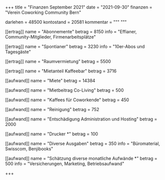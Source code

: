 +++
title = "Finanzen September 2021"
date = "2021-09-30"
finanzen = "Verein Coworking Community Bern"

darlehen = 48500
kontostand = 20581
kommentar = """
"""

[[ertrag]]
name = "Abonnemente"
betrag = 8150
info = "Effianer, Community-Mitglieder, Firmenarbeitsplätze"

[[ertrag]]
name = "Spontianer"
betrag = 3230
info = "10er-Abos und Tagesgäste"

[[ertrag]]
name = "Raumvermietung"
betrag = 5500

[[ertrag]]
name = "Mietanteil Kaffeebar"
betrag = 3716


[[aufwand]]
name = "Miete"
betrag = 14384

[[aufwand]]
name = "Mietbeitrag Co-Living"
betrag = 500

[[aufwand]]
name = "Kaffees für Coworkende"
betrag = 450

[[aufwand]]
name = "Reinigung"
betrag = 752

[[aufwand]]
name = "Entschädigung Administration und Hosting"
betrag = 2000

[[aufwand]]
name = "Drucker *"
betrag = 100

[[aufwand]]
name = "Diverse Ausgaben"
betrag = 350
info = "Büromaterial, Swisscom, Benjibooks"

[[aufwand]]
name = "Schätzung diverse monatliche Aufwände *"
betrag = 500
info = "Versicherungen, Marketing, Betriebsaufwand"

+++
